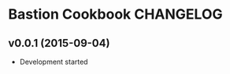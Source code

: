 Bastion Cookbook CHANGELOG
==========================

v0.0.1 (2015-09-04)
-------------------
- Development started
